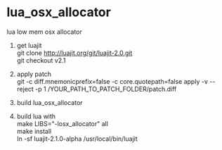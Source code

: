 lua_osx_allocator
=================

lua low mem osx allocator

1) get luajit <br>
   git clone http://luajit.org/git/luajit-2.0.git<br>
   git checkout v2.1<br>

2) apply patch<br>
git -c diff.mnemonicprefix=false -c core.quotepath=false apply -v --reject -p 1 /YOUR_PATH_TO_PATCH_FOLDER/patch.diff


3) build lua_osx_allocator

4) build lua with<br>
make LIBS="-losx_allocator" all<br>
make install<br>
ln -sf luajit-2.1.0-alpha /usr/local/bin/luajit<br>
